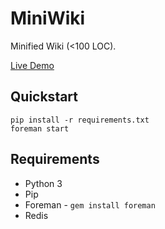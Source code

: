 # MiniWiki
Minified Wiki (<100 LOC).

[Live Demo](https://miniwikiwiki.herokuapp.com)

## Quickstart
```
pip install -r requirements.txt
foreman start
```

## Requirements
+ Python 3
+ Pip
+ Foreman - `gem install foreman`
+ Redis
